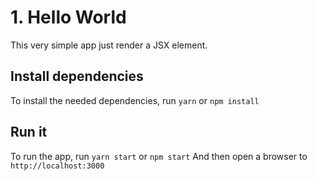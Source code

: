 # 1. Hello World

This very simple app just render a JSX element.

## Install dependencies

To install the needed dependencies, run `yarn` or `npm install`

## Run it

To run the app, run `yarn start` or `npm start`
And then open a browser to `http://localhost:3000`